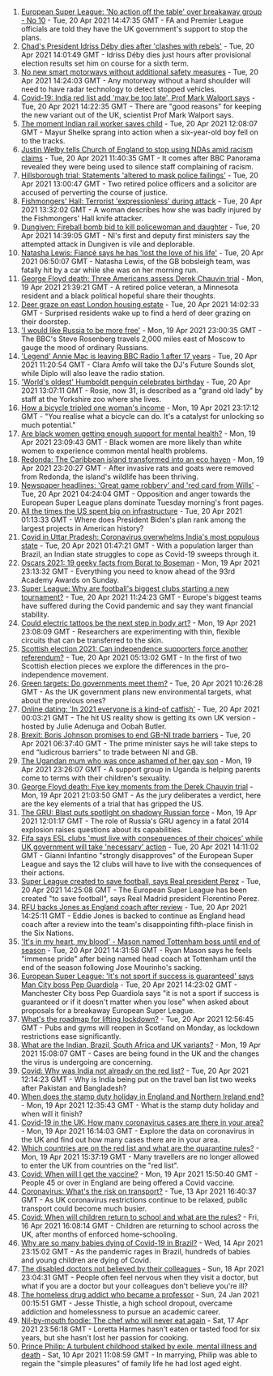 1. [European Super League: 'No action off the table' over breakaway group - No 10](https://www.bbc.co.uk/news/uk-politics-56810962) - Tue, 20 Apr 2021 14:47:35 GMT - FA and Premier League officials are told they have the UK government's support to stop the plans.
2. [Chad's President Idriss Déby dies after 'clashes with rebels'](https://www.bbc.co.uk/news/world-africa-56815708) - Tue, 20 Apr 2021 14:01:49 GMT - Idriss Déby dies just hours after provisional election results set him on course for a sixth term.
3. [No new smart motorways without additional safety measures](https://www.bbc.co.uk/news/business-56815522) - Tue, 20 Apr 2021 14:24:03 GMT - Any motorway without a hard shoulder will need to have radar technology to detect stopped vehicles.
4. [Covid-19: India red list add 'may be too late', Prof Mark Walport says](https://www.bbc.co.uk/news/uk-56813025) - Tue, 20 Apr 2021 14:22:35 GMT - There are "good reasons" for keeping the new variant out of the UK, scientist Prof Mark Walport says.
5. [The moment Indian rail worker saves child](https://www.bbc.co.uk/news/world-asia-56818056) - Tue, 20 Apr 2021 12:08:07 GMT - Mayur Shelke sprang into action when a six-year-old boy fell on to the tracks.
6. [Justin Welby tells Church of England to stop using NDAs amid racism claims](https://www.bbc.co.uk/news/uk-56817048) - Tue, 20 Apr 2021 11:40:35 GMT - It comes after BBC Panorama revealed they were being used to silence staff complaining of racism.
7. [Hillsborough trial: Statements 'altered to mask police failings'](https://www.bbc.co.uk/news/uk-england-merseyside-56813384) - Tue, 20 Apr 2021 13:00:47 GMT - Two retired police officers and a solicitor are accused of perverting the course of justice.
8. [Fishmongers' Hall: Terrorist 'expressionless' during attack](https://www.bbc.co.uk/news/uk-england-london-56815632) - Tue, 20 Apr 2021 13:32:02 GMT - A woman describes how she was badly injured by the Fishmongers' Hall knife attacker.
9. [Dungiven: Fireball bomb bid to kill policewoman and daughter](https://www.bbc.co.uk/news/uk-northern-ireland-56814575) - Tue, 20 Apr 2021 14:39:05 GMT - NI's first and deputy first ministers say the attempted attack in Dungiven is vile and deplorable.
10. [Natasha Lewis: Fiancé says he has 'lost the love of his life'](https://www.bbc.co.uk/news/uk-england-somerset-56810312) - Tue, 20 Apr 2021 06:50:07 GMT - Natasha Lewis, of the GB bobsleigh team, was fatally hit by a car while she was on her morning run.
11. [George Floyd death: Three Americans assess Derek Chauvin trial](https://www.bbc.co.uk/news/world-us-canada-56810262) - Mon, 19 Apr 2021 21:39:21 GMT - A retired police veteran, a Minnesota resident and a black political hopeful share their thoughts.
12. [Deer graze on east London housing estate](https://www.bbc.co.uk/news/uk-england-london-56819018) - Tue, 20 Apr 2021 14:02:33 GMT - Surprised residents wake up to find a herd of deer grazing on their doorstep.
13. ['I would like Russia to be more free'](https://www.bbc.co.uk/news/world-europe-56808468) - Mon, 19 Apr 2021 23:00:35 GMT - The BBC's Steve Rosenberg travels 2,000 miles east of Moscow to gauge the mood of ordinary Russians.
14. ['Legend' Annie Mac is leaving BBC Radio 1 after 17 years](https://www.bbc.co.uk/news/newsbeat-56814062) - Tue, 20 Apr 2021 11:20:54 GMT - Clara Amfo will take the DJ's Future Sounds slot, while Diplo will also leave the radio station.
15. ['World's oldest' Humboldt penguin celebrates birthday](https://www.bbc.co.uk/news/uk-england-humber-56814242) - Tue, 20 Apr 2021 13:07:11 GMT - Rosie, now 31, is described as a "grand old lady" by staff at the Yorkshire zoo where she lives.
16. [How a bicycle tripled one woman's income](https://www.bbc.co.uk/news/stories-56806444) - Mon, 19 Apr 2021 23:17:12 GMT - "You realise what a bicycle can do. It's a catalyst for unlocking so much potential."
17. [Are black women getting enough support for mental health?](https://www.bbc.co.uk/news/uk-56765171) - Mon, 19 Apr 2021 23:09:43 GMT - Black women are more likely than white women to experience common mental health problems.
18. [Redonda: The Caribbean island transformed into an eco haven](https://www.bbc.co.uk/news/world-latin-america-56740670) - Mon, 19 Apr 2021 23:20:27 GMT - After invasive rats and goats were removed from Redonda, the island's wildlife has been thriving.
19. [Newspaper headlines: 'Great game robbery' and 'red card from Wills'](https://www.bbc.co.uk/news/blogs-the-papers-56810441) - Tue, 20 Apr 2021 04:24:04 GMT - Opposition and anger towards the European Super League plans dominate Tuesday morning's front pages.
20. [All the times the US spent big on infrastructure](https://www.bbc.co.uk/news/world-us-canada-56806625) - Tue, 20 Apr 2021 01:13:33 GMT - Where does President Biden's plan rank among the largest projects in American history?
21. [Covid in Uttar Pradesh: Coronavirus overwhelms India's most populous state](https://www.bbc.co.uk/news/world-asia-india-56799303) - Tue, 20 Apr 2021 01:47:21 GMT - With a population larger than Brazil, an Indian state struggles to cope as Covid-19 sweeps through it.
22. [Oscars 2021: 19 geeky facts from Borat to Boseman](https://www.bbc.co.uk/news/entertainment-arts-55325109) - Mon, 19 Apr 2021 23:13:32 GMT - Everything you need to know ahead of the 93rd Academy Awards on Sunday.
23. [Super League: Why are football's biggest clubs starting a new tournament?](https://www.bbc.co.uk/news/business-56768728) - Tue, 20 Apr 2021 11:24:23 GMT - Europe's biggest teams have suffered during the Covid pandemic and say they want financial stability.
24. [Could electric tattoos be the next step in body art?](https://www.bbc.co.uk/news/business-56561708) - Mon, 19 Apr 2021 23:08:09 GMT - Researchers are experimenting with thin, flexible circuits that can be transferred to the skin.
25. [Scottish election 2021: Can independence supporters force another referendum?](https://www.bbc.co.uk/news/uk-scotland-scotland-politics-56806107) - Tue, 20 Apr 2021 05:13:02 GMT - In the first of two Scottish election pieces we explore the differences in the pro-independence movement. 
26. [Green targets: Do governments meet them?](https://www.bbc.co.uk/news/54988317) - Tue, 20 Apr 2021 10:26:28 GMT - As the UK government plans new environmental targets, what about the previous ones?
27. [Online dating: 'In 2021 everyone is a kind-of catfish'](https://www.bbc.co.uk/news/newsbeat-56773964) - Tue, 20 Apr 2021 00:03:21 GMT - The hit US reality show is getting its own UK version - hosted by Julie Adenuga and Oobah Butler.
28. [Brexit: Boris Johnson promises to end GB-NI trade barriers](https://www.bbc.co.uk/news/uk-northern-ireland-56777985) - Tue, 20 Apr 2021 06:37:40 GMT - The prime minister says he will take steps to end “ludicrous barriers” to trade between NI and GB.
29. [The Ugandan mum who was once ashamed of her gay son](https://www.bbc.co.uk/news/world-africa-56773018) - Mon, 19 Apr 2021 23:26:07 GMT - A support group in Uganda is helping parents come to terms with their children's sexuality.
30. [George Floyd death: Five key moments from the Derek Chauvin trial](https://www.bbc.co.uk/news/world-us-canada-56802198) - Mon, 19 Apr 2021 21:03:50 GMT - As the jury deliberates a verdict, here are the key elements of a trial that has gripped the US.
31. [The GRU: Blast puts spotlight on shadowy Russian force](https://www.bbc.co.uk/news/world-europe-56798784) - Mon, 19 Apr 2021 12:01:17 GMT - The role of Russia's GRU agency in a fatal 2014 explosion raises questions about its capabilities.
32. [Fifa says ESL clubs 'must live with consequences of their choices' while UK government will take 'necessary' action](https://www.bbc.co.uk/sport/football/56813819) - Tue, 20 Apr 2021 14:11:02 GMT - Gianni Infantino "strongly disapproves" of the European Super League and says the 12 clubs will have to live with the consequences of their actions.
33. [Super League created to save football, says Real president Perez](https://www.bbc.co.uk/sport/football/56812151) - Tue, 20 Apr 2021 14:25:08 GMT - The European Super League has been created "to save football", says Real Madrid president Florentino Perez.
34. [RFU backs Jones as England coach after review](https://www.bbc.co.uk/sport/rugby-union/56819737) - Tue, 20 Apr 2021 14:25:11 GMT - Eddie Jones is backed to continue as England head coach after a review into the team's disappointing fifth-place finish in the Six Nations.
35. ['It's in my heart, my blood' - Mason named Tottenham boss until end of season](https://www.bbc.co.uk/sport/football/56813398) - Tue, 20 Apr 2021 14:31:58 GMT - Ryan Mason says he feels "immense pride" after being named head coach at Tottenham until the end of the season following Jose Mourinho's sacking.
36. [European Super League: 'It's not sport if success is guaranteed' says Man City boss Pep Guardiola](https://www.bbc.co.uk/sport/av/football/56819670) - Tue, 20 Apr 2021 14:23:02 GMT - Manchester City boss Pep Guardiola says "it is not a sport if success is guaranteed or if it doesn't matter when you lose" when asked about proposals for a breakaway European Super League.
37. [What's the roadmap for lifting lockdown?](https://www.bbc.co.uk/news/explainers-52530518) - Tue, 20 Apr 2021 12:56:45 GMT - Pubs and gyms will reopen in Scotland on Monday, as lockdown restrictions ease significantly.
38. [What are the Indian, Brazil, South Africa and UK variants?](https://www.bbc.co.uk/news/health-55659820) - Mon, 19 Apr 2021 15:08:07 GMT - Cases are being found in the UK and the changes the virus is undergoing are concerning.
39. [Covid: Why was India not already on the red list?](https://www.bbc.co.uk/news/56801288) - Tue, 20 Apr 2021 12:14:23 GMT - Why is India being put on the travel ban list two weeks after Pakistan and Bangladesh?
40. [When does the stamp duty holiday in England and Northern Ireland end?](https://www.bbc.co.uk/news/business-53319433) - Mon, 19 Apr 2021 12:35:43 GMT - What is the stamp duty holiday and when will it finish?
41. [Covid-19 in the UK: How many coronavirus cases are there in your area?](https://www.bbc.co.uk/news/uk-51768274) - Mon, 19 Apr 2021 16:14:03 GMT - Explore the data on coronavirus in the UK and find out how many cases there are in your area.
42. [Which countries are on the red list and what are the quarantine rules?](https://www.bbc.co.uk/news/explainers-52544307) - Mon, 19 Apr 2021 15:37:19 GMT - Many travellers are no longer allowed to enter the UK from countries on the "red list".
43. [Covid: When will I get the vaccine?](https://www.bbc.co.uk/news/health-55045639) - Mon, 19 Apr 2021 15:50:40 GMT - People 45 or over in England are being offered a Covid vaccine.
44. [Coronavirus: What's the risk on transport?](https://www.bbc.co.uk/news/health-51736185) - Tue, 13 Apr 2021 16:40:37 GMT - As UK coronavirus restrictions continue to be relaxed, public transport could become much busier.
45. [Covid: When will children return to school and what are the rules?](https://www.bbc.co.uk/news/education-51643556) - Fri, 16 Apr 2021 16:08:14 GMT - Children are returning to school across the UK, after months of enforced home-schooling.
46. [Why are so many babies dying of Covid-19 in Brazil?](https://www.bbc.co.uk/news/world-latin-america-56696907) - Wed, 14 Apr 2021 23:15:02 GMT - As the pandemic rages in Brazil, hundreds of babies and young children are dying of Covid.
47. [The disabled doctors not believed by their colleagues](https://www.bbc.co.uk/news/disability-56244376) - Sun, 18 Apr 2021 23:04:31 GMT - People often feel nervous when they visit a doctor, but what if you are a doctor but your colleagues don't believe you're ill?
48. [The homeless drug addict who became a professor](https://www.bbc.co.uk/news/stories-55559382) - Sun, 24 Jan 2021 00:15:51 GMT - Jesse Thistle, a high school dropout, overcame addiction and homelessness to pursue an academic career.
49. [Nil-by-mouth foodie: The chef who will never eat again](https://www.bbc.co.uk/news/stories-56688582) - Sat, 17 Apr 2021 23:56:18 GMT - Loretta Harmes hasn't eaten or tasted food for six years, but she hasn't lost her passion for cooking.
50. [Prince Philip: A turbulent childhood stalked by exile, mental illness and death](https://www.bbc.co.uk/news/uk-56690270) - Sat, 10 Apr 2021 11:08:59 GMT - In marrying, Philip was able to regain the "simple pleasures" of family life he had lost aged eight.
